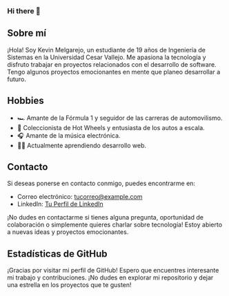 ### Hi there 👋

## Sobre mí
¡Hola! Soy Kevin Melgarejo, un estudiante de 19 años de Ingeniería de Sistemas en la Universidad Cesar Vallejo. Me apasiona la tecnología y disfruto trabajar en proyectos relacionados con el desarrollo de software. Tengo algunos proyectos emocionantes en mente que planeo desarrollar a futuro.

## Hobbies
- 🏎️ Amante de la Fórmula 1 y seguidor de las carreras de automovilismo.
- 🚗 Coleccionista de Hot Wheels y entusiasta de los autos a escala.
- 🎧 Amante de la música electrónica.
- 👨‍💻 Actualmente aprendiendo desarrollo web. 
  
## Contacto
Si deseas ponerse en contacto conmigo, puedes encontrarme en:
- Correo electrónico: [tucorreo@example.com](mailto:tucorreo@example.com)
- LinkedIn: [Tu Perfil de LinkedIn](enlace_a_tu_perfil_de_linkedin)

¡No dudes en contactarme si tienes alguna pregunta, oportunidad de colaboración o simplemente quieres charlar sobre tecnología! Estoy abierto a nuevas ideas y proyectos emocionantes.

## Estadísticas de GitHub
<!--![Estadísticas de GitHub](https://github-readme-stats.vercel.app/api?username=kevan28MY&show_icons=true)-->

¡Gracias por visitar mi perfil de GitHub! Espero que encuentres interesante mi trabajo y contribuciones. ¡No dudes en explorar mi repositorio y dejar una estrella en los proyectos que te gusten!

<!--
**kevan28MY/kevan28MY** is a ✨ _special_ ✨ repository because its `README.md` (this file) appears on your GitHub profile.

Here are some ideas to get you started:

- 🔭 I’m currently working on ...
- 🌱 I’m currently learning ...
- 👯 I’m looking to collaborate on ...
- 🤔 I’m looking for help with ...
- 💬 Ask me about ...
- 📫 How to reach me: ...
- 😄 Pronouns: ...
- ⚡ Fun fact: ...
-->
